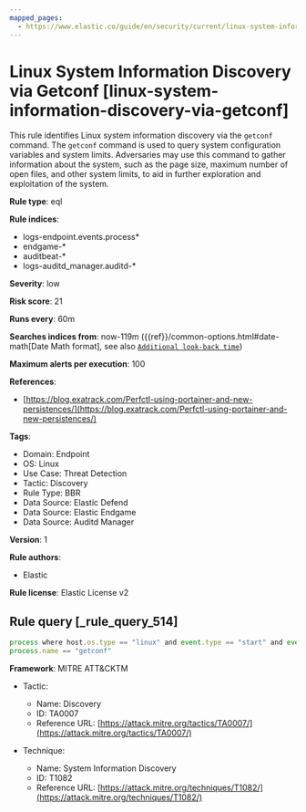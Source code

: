 ```yaml
---
mapped_pages:
  - https://www.elastic.co/guide/en/security/current/linux-system-information-discovery-via-getconf.html
---
```


# Linux System Information Discovery via Getconf [linux-system-information-discovery-via-getconf]

This rule identifies Linux system information discovery via the `getconf` command. The `getconf` command is used to query system configuration variables and system limits. Adversaries may use this command to gather information about the system, such as the page size, maximum number of open files, and other system limits, to aid in further exploration and exploitation of the system.

**Rule type**: eql

**Rule indices**:

* logs-endpoint.events.process*
* endgame-*
* auditbeat-*
* logs-auditd_manager.auditd-*

**Severity**: low

**Risk score**: 21

**Runs every**: 60m

**Searches indices from**: now-119m ({{ref}}/common-options.html#date-math[Date Math format], see also [`Additional look-back time`](docs-content://solutions/security/detect-and-alert/create-detection-rule.md#rule-schedule))

**Maximum alerts per execution**: 100

**References**:

* [https://blog.exatrack.com/Perfctl-using-portainer-and-new-persistences/](https://blog.exatrack.com/Perfctl-using-portainer-and-new-persistences/)

**Tags**:

* Domain: Endpoint
* OS: Linux
* Use Case: Threat Detection
* Tactic: Discovery
* Rule Type: BBR
* Data Source: Elastic Defend
* Data Source: Elastic Endgame
* Data Source: Auditd Manager

**Version**: 1

**Rule authors**:

* Elastic

**Rule license**: Elastic License v2

## Rule query [_rule_query_514]

```js
process where host.os.type == "linux" and event.type == "start" and event.action in ("exec", "exec_event", "executed", "process_started") and
process.name == "getconf"
```

**Framework**: MITRE ATT&CKTM

* Tactic:

    * Name: Discovery
    * ID: TA0007
    * Reference URL: [https://attack.mitre.org/tactics/TA0007/](https://attack.mitre.org/tactics/TA0007/)

* Technique:

    * Name: System Information Discovery
    * ID: T1082
    * Reference URL: [https://attack.mitre.org/techniques/T1082/](https://attack.mitre.org/techniques/T1082/)



